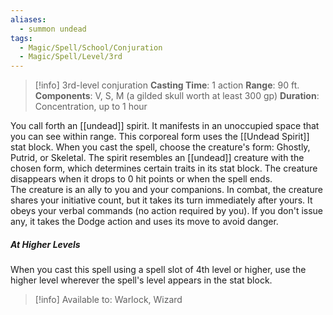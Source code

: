 ```yaml
---
aliases:
  - summon undead
tags:
  - Magic/Spell/School/Conjuration
  - Magic/Spell/Level/3rd
---
```

>[!info]
>3rd-level conjuration
>**Casting Time**: 1 action
>**Range**: 90 ft.
>**Components**: V, S, M (a gilded skull worth at least 300 gp)
>**Duration**: Concentration, up to 1 hour

You call forth an [[undead]] spirit. It manifests in an unoccupied space that you can see within range. This corporeal form uses the [[Undead Spirit]] stat block. When you cast the spell, choose the creature's form: Ghostly, Putrid, or Skeletal. The spirit resembles an [[undead]] creature with the chosen form, which determines certain traits in its stat block. The creature disappears when it drops to 0 hit points or when the spell ends.<br>
The creature is an ally to you and your companions. In combat, the creature shares your initiative count, but it takes its turn immediately after yours. It obeys your verbal commands (no action required by you). If you don't issue any, it takes the Dodge action and uses its move to avoid danger.
##### At Higher Levels
When you cast this spell using a spell slot of 4th level or higher, use the higher level wherever the spell's level appears in the stat block.<br>
>[!info] Available to:
>Warlock, Wizard